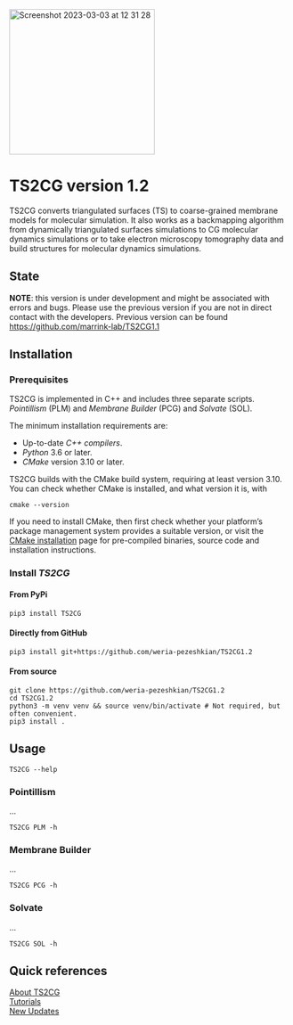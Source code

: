 <img width="261" alt="Screenshot 2023-03-03 at 12 31 28" src="https://user-images.githubusercontent.com/47776510/222710874-316a7a7a-5401-4e1c-8082-e786fbb5f206.png">

# TS2CG version 1.2

TS2CG converts triangulated surfaces (TS) to coarse-grained membrane models for molecular
simulation.
It also works as a backmapping algorithm from dynamically triangulated surfaces simulations to CG molecular dynamics simulations or
to take electron microscopy tomography data and build structures for molecular dynamics simulations.

## State

**NOTE**: this version is under development and might be associated with errors and bugs.
Please use the previous version if you are not in direct contact with the developers.
Previous version can be found
https://github.com/marrink-lab/TS2CG1.1

## Installation

### Prerequisites

TS2CG is implemented in C++ and includes three separate scripts. *Pointillism* (PLM) and *Membrane
Builder* (PCG) and *Solvate* (SOL).

The minimum installation requirements are:
- Up-to-date *C++ compilers*.
- *Python* 3.6 or later.
- *CMake* version 3.10 or later.

TS2CG builds with the CMake build system, requiring at least version 3.10. You can check whether
CMake is installed, and what version it is, with

```console
cmake --version
```

If you need to install CMake, then first check whether your platform’s package management system
provides a suitable version, or visit the [CMake installation](https://cmake.org/resources/) page
for pre-compiled binaries, source code and installation instructions.

### Install _TS2CG_
#### From PyPi
```console
pip3 install TS2CG
```
#### Directly from GitHub
```console
pip3 install git+https://github.com/weria-pezeshkian/TS2CG1.2
```
#### From source
```console
git clone https://github.com/weria-pezeshkian/TS2CG1.2
cd TS2CG1.2
python3 -m venv venv && source venv/bin/activate # Not required, but often convenient.
pip3 install .
```

## Usage

```console
TS2CG --help
```

### Pointillism
...
```console
TS2CG PLM -h
```

### Membrane Builder
...
```console
TS2CG PCG -h
```

### Solvate
...
```console
TS2CG SOL -h
```

## Quick references
[About TS2CG](https://github.com/weria-pezeshkian/TS2CG1.2/wiki/About-TS2CG) \
[Tutorials](http://cgmartini.nl/index.php/2021-martini-online-workshop/tutorials/558-9-ts2cg) \
[New Updates](https://github.com/weria-pezeshkian/TS2CG1.2/wiki/Updates-of-this-version)

